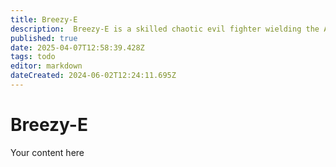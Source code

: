 ```yaml
---
title: Breezy-E
description:  Breezy-E is a skilled chaotic evil fighter wielding the Arc of Death's Touch and Godsbane.
published: true
date: 2025-04-07T12:58:39.428Z
tags: todo
editor: markdown
dateCreated: 2024-06-02T12:24:11.695Z
---
```


# Breezy-E 
Your content here